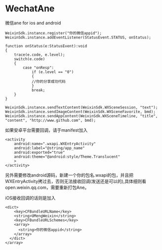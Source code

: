 WechatAne
=========

微信ane for ios and android
```
WeixinSdk.instance.register("你的微信appid");
WeixinSdk.instance.addEventListener(StatusEvent.STATUS, onStatus);

function onStatus(e:StatusEvent):void
{ 
	trace(e.code, e.level);
	switch(e.code)
	{
		case "onResp":
			if (e.level == "0")
			{
			//你的分享成功代码
			}
			break;
	}
}

WeixinSdk.instance.sendTextContent(WeixinSdk.WXSceneSession, "text");
WeixinSdk.instance.sendImageContent(WeixinSdk.WXSceneFavorite, bmd);
WeixinSdk.instance.sendAppContent(WeixinSdk.WXSceneTimeline, "title", "content", "http://www.github.com", bmd);
```
如果安卓平台需要回调，请于manifest加入  
```
<activity
	android:name=".wxapi.WXEntryActivity"
	android:label="@string/app_name"
	android:exported="true"
	android:theme="@android:style/Theme.Translucent"
	>
</activity>
```

另外需要修改android源码，新建一个你的包名.wxapi的包，并且把WXEntryActivity拷过去，否则无法接收回调(发送还是可以的),具体细则看open.weixin.qq.com，需要重新打包Ane。

iOS接收回调的话则是加入
```
<dict>
    <key>CFBundleURLName</key>
    <string>UMengWeixin</string>
    <key>CFBundleURLSchemes</key>
    <array>
      <string>你的微信appid</string>
    </array>
  </dict>
</array>
```

